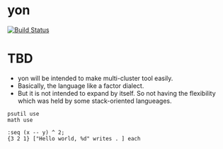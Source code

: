 # yon

[![Build Status](https://travis-ci.org/mk2/yon.svg)](https://travis-ci.org/mk2/yon)

# TBD

- yon will be intended to make multi-cluster tool easily.
- Basically, the language like a factor dialect.
- But it is not intended to expand by itself. So not having the flexibility which was held by some stack-oriented langueages.

```factor
psutil use
math use

:seq (x -- y) ^ 2;
{3 2 1} ["Hello world, %d" writes . ] each
```
